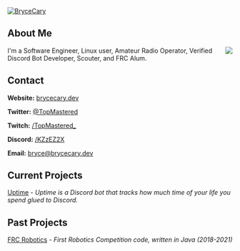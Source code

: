 [![BryceCary](https://assets.brycecary.dev/banner/v2/banner_v2_se_blue.png)](https://brycecary.dev)

## About Me

<img align="right" src="https://github-readme-stats.vercel.app/api?username=brycecary&count_private=true&show_icons=true&theme=onedark" />

I'm a Software Engineer, Linux user, Amateur Radio Operator, Verified Discord Bot Developer, Scouter, and FRC Alum.

## Contact

**Website:** [brycecary.dev](https://brycecary.dev)

**Twitter:** [@TopMastered](https://twitter.com/TopMastered)

**Twitch:** [/TopMastered_](https://twitch.tv/topmastered_)

**Discord:** [/KZzEZ2X](https://discord.gg/KZzEZ2X)

**Email:** [bryce@brycecary.dev](mailto:bryce@brycecary.dev)

## Current Projects

[Uptime](https://adduptime.net) - _Uptime is a Discord bot that tracks how much time of your life you spend glued to Discord._

## Past Projects

[FRC Robotics](https://github.com/cavineers) - _First Robotics Competition code, written in Java (2018-2021)_
